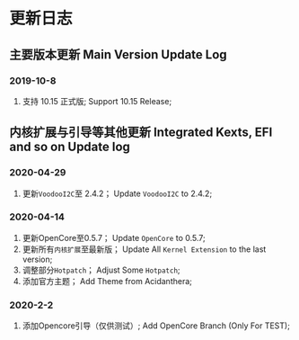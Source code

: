 # 更新日志

## 主要版本更新 Main Version Update Log 
### 2019-10-8

1. 支持 10.15 正式版; Support 10.15 Release;

## 内核扩展与引导等其他更新 Integrated Kexts, EFI and so on Update log

### 2020-04-29

1. 更新`VoodooI2C`至 2.4.2；
   Update `VoodooI2C` to 2.4.2;
 
### 2020-04-14

1. 更新OpenCore至0.5.7；
   Update `OpenCore` to 0.5.7;
3. 更新所有`内核扩展`至最新版；
   Update All `Kernel Extension` to the last version;
4. 调整部分`Hotpatch`；
   Adjust Some `Hotpatch`;
5. 添加官方主题；
   Add Theme from Acidanthera;

### 2020-2-2
1. 添加Opencore引导（仅供测试）;
   Add OpenCore Branch (Only For TEST);